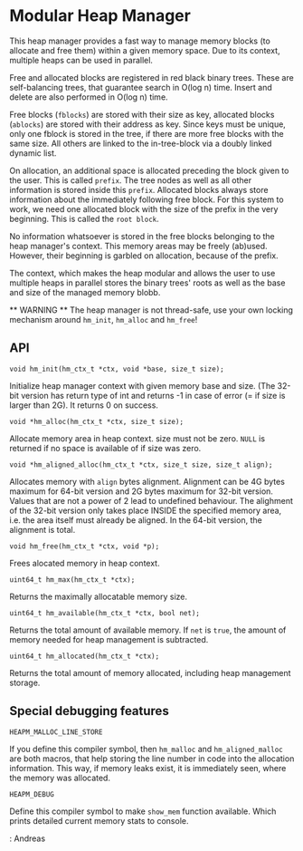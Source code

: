# Modular Heap Manager

This heap manager provides a fast way to manage memory blocks (to allocate and
free them) within a given memory space. Due to its context, multiple heaps can
be used in parallel.

Free and allocated blocks are registered in red black binary trees. These are
self-balancing trees, that guarantee search in O(log n) time. Insert and delete
are also performed in O(log n) time.

Free blocks (`fblocks`) are stored with their size as key, allocated blocks
(`ablocks`) are stored with their address as key. Since keys must be unique,
only one fblock is stored in the tree, if there are more free blocks with the
same size. All others are linked to the in-tree-block via a doubly linked
dynamic list.

On allocation, an additional space is allocated preceding the block given to
the user. This is called `prefix`. The tree nodes as well as all other
information is stored inside this `prefix`. Allocated blocks always store
information about the immediately following free block. For this system to
work, we need one allocated block with the size of the prefix in the very
beginning. This is called the `root block`.

No information whatsoever is stored in the free blocks belonging to the heap
manager's context. This memory areas may be freely (ab)used. However, their
beginning is garbled on allocation, because of the prefix.

The context, which makes the heap modular and allows the user to use multiple
heaps in parallel stores the binary trees' roots as well as the base and size
of the managed memory blobb.

** WARNING ** The heap manager is not thread-safe, use your own locking
mechanism around `hm_init`, `hm_alloc` and `hm_free`!


## API

`void hm_init(hm_ctx_t *ctx, void *base, size_t size);`

Initialize heap manager context with given memory base and size. (The 32-bit
version has return type of int and returns -1 in case of error (= if size is
larger than 2G). It returns 0 on success.

`void *hm_alloc(hm_ctx_t *ctx, size_t size);`

Allocate memory area in heap context. size must not be zero.
`NULL` is returned if no space is available of if size was zero.

`void *hm_aligned_alloc(hm_ctx_t *ctx, size_t size, size_t align);`

Allocates memory with `align` bytes alignment. Alignment can be 4G bytes
maximum for 64-bit version and 2G bytes maximum for 32-bit version. Values that
are not a power of 2 lead to undefined behaviour. The alighment of the 32-bit
version only takes place INSIDE the specified memory area, i.e. the area itself
must already be aligned. In the 64-bit version, the alignment is total.

`void hm_free(hm_ctx_t *ctx, void *p);`

Frees alocated memory in heap context.

`uint64_t hm_max(hm_ctx_t *ctx);`

Returns the maximally allocatable memory size.

`uint64_t hm_available(hm_ctx_t *ctx, bool net);`

Returns the total amount of available memory. If `net` is `true`, the amount of
memory needed for heap management is subtracted.

`uint64_t hm_allocated(hm_ctx_t *ctx);`

Returns the total amount of memory allocated, including heap management storage.


## Special debugging features

`HEAPM_MALLOC_LINE_STORE`

If you define this compiler symbol, then `hm_malloc` and `hm_aligned_malloc`
are both macros, that help storing the line number in code into the allocation
information. This way, if memory leaks exist, it is immediately seen, where the
memory was allocated.

`HEAPM_DEBUG`

Define this compiler symbol to make `show_mem` function available. Which prints
detailed current memory stats to console.


: Andreas
